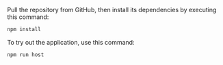 Pull the repository from GitHub, then install its dependencies by executing this command:

```bash
npm install
```

To try out the application, use this command:

```bash
npm run host
```
